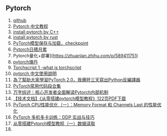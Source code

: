 ## Pytorch

1. [github](https://github.com/pytorch)
2.  [Pytorch 中文教程](https://www.heywhale.com/home/column/6444a0017a1d8bec059eb39d)
3. [install pytorch by C++](https://zhuanlan.zhihu.com/p/513571175)
4. [install pytorch by rust](https://zhuanlan.zhihu.com/p/589055479)
5. [PyTorch模型保存与加载，checkpoint](https://zhuanlan.zhihu.com/p/148159709)
6. [Pytorch日積月累](https://www.zhihu.com/column/c_1244271799468482560)
7. Pytorch量化+部署](https://zhuanlan.zhihu.com/p/589411751)
8. [pytorch煉丹](https://www.zhihu.com/column/c_1512535170720206849)
9. [Torchscript 1 -what is torchscript](https://zhuanlan.zhihu.com/p/486914187)
10.  [pytorch 中文使用說明](https://pytorch.apachecn.org/)
11. [為了幫助大家學習PyTorch 2.0，我爆肝三天寫出Python反編譯器](https://zhuanlan.zhihu.com/p/653323189)
12. [PyTorch常用代码段合集](https://zhuanlan.zhihu.com/p/497640563)
13. [万字综述｜核心开发者全面解读Pytorch内部机制](https://zhuanlan.zhihu.com/p/240938895)
14. [【技术文档】《从零搭建pytorch模型教程》122页PDF下载](https://mp.weixin.qq.com/s?__biz=MzkyMDE2OTA3Mw==&mid=2247499719&idx=1&sn=7d8f412157ebe349a6a3502cb1ce414b&chksm=c19440d9f6e3c9cf9227dbf3330061fbf3f5f560b35f236e894df286dadd9f799e2b3defff71&scene=21#wechat_redirect)
15. [PyTorch CPU性能优化（一）：Memory Format 和 Channels Last 的性能优化](https://mp.weixin.qq.com/s?__biz=MzkyMDE2OTA3Mw==&mid=2247495274&idx=1&sn=8f7a765ec047fb526f5cb49ca2662439&chksm=c1945174f6e3d8626a66ffd6d0082b1e8a8bed42afa096aa2a85afbf80a738cd043e11f29480&scene=21#wechat_redirect)
16. [PyTorch 多机多卡训练：DDP 实战与技巧](https://mp.weixin.qq.com/s?__biz=MzkyMDE2OTA3Mw==&mid=2247499619&idx=2&sn=96a228fb9d32ef8ff1b425dc6ef4414b&chksm=c194407df6e3c96b2be84630eb27482b46eee4b147b0cffa89b61e8120103b1ff7226dc9eb8d&scene=21#wechat_redirect)
17. [从零搭建Pytorch模型教程（一）数据读取](https://mp.weixin.qq.com/s?__biz=MzkyMDE2OTA3Mw==&mid=2247493728&idx=1&sn=3a30e67a71f2c18df697680c6004336b&chksm=c194577ef6e3de68e47294d8121c4f43c8170b114b5490cc129f212e8baf6aa379365a7a6fd9&scene=21#wechat_redirect)
18. 